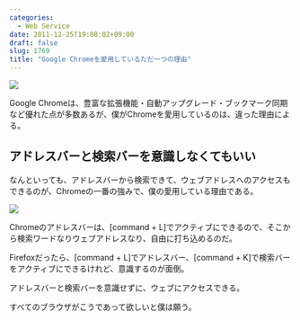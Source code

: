 ```yaml
---
categories:
  - Web Service
date: 2011-12-25T19:08:02+09:00
draft: false
slug: 1769
title: "Google Chromeを愛用しているただ一つの理由"
---
```


![](/images/2011/12/1769_1.jpg)

Google Chromeは、豊富な拡張機能・自動アップグレード・ブックマーク同期など優れた点が多数あるが、僕がChromeを愛用しているのは、違った理由による。

## アドレスバーと検索バーを意識しなくてもいい

なんといっても、アドレスバーから検索できて、ウェブアドレスへのアクセスもできるのが、Chromeの一番の強みで、僕の愛用している理由である。

![](/images/2011/12/1769_2.png)

Chromeのアドレスバーは、[command + L]でアクティブにできるので、そこから検索ワードなりウェブアドレスなり、自由に打ち込めるのだ。

Firefoxだったら、[command + L]でアドレスバー、[command + K]で検索バーをアクティブにできるけれど、意識するのが面倒。

アドレスバーと検索バーを意識せずに、ウェブにアクセスできる。

すべてのブラウザがこうであって欲しいと僕は願う。
